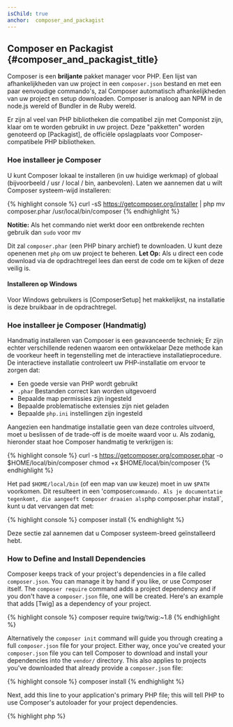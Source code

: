 ```yaml
---
isChild: true
anchor:  composer_and_packagist
---
```


## Composer en Packagist {#composer_and_packagist_title}

Composer is een **briljante** pakket manager voor PHP. Een lijst van afhankelijkheden van uw project in een `composer.json` bestand en met een paar eenvoudige commando's, zal Composer automatisch afhankelijkheden van uw project en setup downloaden. Composer is analoog aan NPM in de node.js wereld of Bundler in de Ruby wereld.

Er zijn al veel van PHP bibliotheken die compatibel zijn met Componist zijn, klaar om te worden gebruikt in uw project. Deze
"pakketten" worden genoteerd op [Packagist], de officiële opslagplaats voor Composer-compatibele PHP bibliotheken.

### Hoe installeer je Composer

U kunt Composer lokaal te installeren (in uw huidige werkmap) of globaal (bijvoorbeeld / usr / local / bin, aanbevolen).
Laten we aannemen dat u wilt Composer systeem-wijd installeren:

{% highlight console %}
curl -sS https://getcomposer.org/installer | php
mv composer.phar /usr/local/bin/composer
{% endhighlight %}

<strong>Notitie:</strong> Als het commando niet werkt door een ontbrekende rechten gebruik dan `sudo` voor mv

Dit zal `composer.phar` (een PHP binary archief) te downloaden. U kunt deze openenen met `php` om uw project te beheren.
<strong>Let Op:</strong> Als u direct een code download via de opdrachtregel lees dan eerst de code om te kijken of deze veilig is.

#### Installeren op Windows

Voor Windows gebruikers is [ComposerSetup] het makkelijkst, na installatie is deze bruikbaar in de opdrachtregel.

### Hoe installeer je Composer (Handmatig)

Handmatig installeren van Composer is een geavanceerde techniek; Er zijn echter verschillende redenen waarom een ontwikkelaar Deze methode kan de voorkeur heeft in tegenstelling met de interactieve installatieprocedure. De interactieve installatie controleert uw PHP-installatie om ervoor te zorgen dat:

- Een goede versie van PHP wordt gebruikt
- `.phar` Bestanden correct kan worden uitgevoerd
- Bepaalde map permissies zijn ingesteld
- Bepaalde problematische extensies zijn niet geladen
- Bepaalde `php.ini` instellingen zijn ingesteld

Aangezien een handmatige installatie geen van deze controles uitvoerd, moet u beslissen of de trade-off is de moeite waard voor u. Als zodanig, hieronder staat hoe Composer handmatig te verkrijgen is:

{% highlight console %}
curl -s https://getcomposer.org/composer.phar -o $HOME/local/bin/composer
chmod +x $HOME/local/bin/composer
{% endhighlight %}

Het pad `$HOME/local/bin` (of een map van uw keuze) moet in uw `$PATH` voorkomen. Dit resulteert in een 'composer` commando.
Als je documentatie tegenkomt, die aangeeft Composer draaien als `php composer.phar install`, kunt u dat vervangen dat met:

{% highlight console %}
composer install
{% endhighlight %}

Deze sectie zal aannemen dat u Composer systeem-breed geïnstalleerd hebt.

### How to Define and Install Dependencies

Composer keeps track of your project's dependencies in a file called `composer.json`. You can manage it
by hand if you like, or use Composer itself. The `composer require` command adds a project dependency 
and if you don't have a `composer.json` file, one will be created. Here's an example that adds [Twig]
as a dependency of your project.

{% highlight console %}
composer require twig/twig:~1.8
{% endhighlight %}

Alternatively the `composer init` command will guide you through creating a full `composer.json` file
for your project. Either way, once you've created your `composer.json` file you can tell Composer to
download and install your dependencies into the `vendor/` directory. This also applies to projects 
you've downloaded that already provide a `composer.json` file:

{% highlight console %}
composer install
{% endhighlight %}

Next, add this line to your application's primary PHP file; this will tell PHP to use Composer's 
autoloader for your project dependencies.

{% highlight php %}
<?php
require 'vendor/autoload.php';
{% endhighlight %}

Now you can use your project dependencies, and they'll be autoloaded on demand.

### Updating your dependencies

Composer creates a file called `composer.lock` which stores the exact version of each package it
downloaded when you
first ran `composer install`. If you share your project with other coders and the `composer.lock` file
is part of your distribution, when they run `composer install` they'll get the same versions as you. 
To update your dependencies, run `composer update`.

This is most useful when you define your version requirements flexibly. For instance a version 
requirement of `~1.8` means "anything newer than `1.8.0`, but less than `2.0.x-dev`". You can also use 
the `*` wildcard as in `1.8.*`. Now Composer's `composer update` command will upgrade all your
dependencies to the newest version that fits the restrictions you define.

### Update Notifications

To receive notifications about new version releases you can sign up for [VersionEye], a web service
that can monitor your GitHub and BitBucket accounts for `composer.json` files and send emails with new
package releases.

### Checking your dependencies for security issues

The [Security Advisories Checker] is a web service and a command-line tool, both will examine your `composer.lock`
file and tell you if you need to update any of your dependencies.

### Handling global dependencies with Composer

Composer can also handle global dependencies and their binaries. Usage is straight-forward, all you need
to do is prefix your command with `global`. If per example you wanted to install PHPUnit and have it 
available globally, you'd run the following command:

{% highlight console %}
composer global require phpunit/phpunit
{% endhighlight %}

This will create a `~/.composer` folder where your global dependencies reside. To have the installed
packages' binaries available everywhere, you'd then add the `~/.composer/vendor/bin` folder to your 
`$PATH` variable.

* [Learn about Composer]

[Packagist]: http://packagist.org/
[Twig]: http://twig.sensiolabs.org
[VersionEye]: https://www.versioneye.com/
[Security Advisories Checker]: https://security.sensiolabs.org/
[Learn about Composer]: http://getcomposer.org/doc/00-intro.md
[ComposerSetup]: https://getcomposer.org/Composer-Setup.exe
